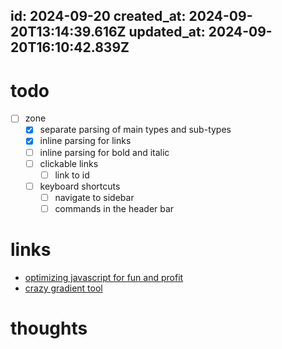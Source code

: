 id: 2024-09-20
created_at: 2024-09-20T13:14:39.616Z
updated_at: 2024-09-20T16:10:42.839Z
---
# todo

- [ ] zone
    - [x] separate parsing of main types and sub-types
    - [x] inline parsing for links
    - [ ] inline parsing for bold and italic
    - [ ] clickable links
        - [ ] link to id
    - [ ] keyboard shortcuts
        - [ ] navigate to sidebar
        - [ ] commands in the header bar

# links

- [optimizing javascript for fun and profit](https://romgrk.com/posts/optimizing-javascript/) 
- [crazy gradient tool](ttps://gradient.style/)

# thoughts
